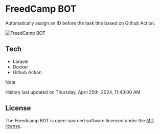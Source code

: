 # FreedCamp BOT

Automatically assign an ID before the task title based on Github Action.

![FreedCamp BOT](https://repository-images.githubusercontent.com/737932867/7d34798b-2680-471c-b089-a78a718d3d6a)

## Tech

- Laravel
- Docker
- Github Action

> [!NOTE]  
> History last updated on Thursday, April 25th, 2024, 11:43:00 AM

## License

The Freedcamp BOT is open-sourced software licensed under the [MIT license](https://opensource.org/licenses/MIT).
